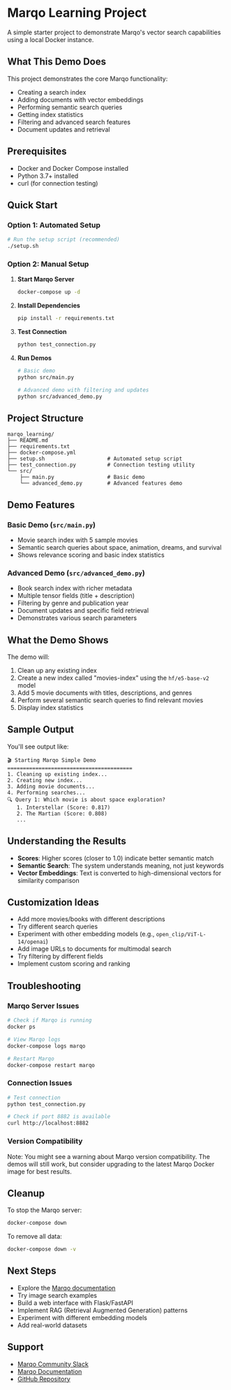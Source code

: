 # Marqo Learning Project

A simple starter project to demonstrate Marqo's vector search capabilities using a local Docker instance.

## What This Demo Does

This project demonstrates the core Marqo functionality:

- Creating a search index
- Adding documents with vector embeddings
- Performing semantic search queries
- Getting index statistics
- Filtering and advanced search features
- Document updates and retrieval

## Prerequisites

- Docker and Docker Compose installed
- Python 3.7+ installed
- curl (for connection testing)

## Quick Start

### Option 1: Automated Setup

```bash
# Run the setup script (recommended)
./setup.sh
```

### Option 2: Manual Setup

1. **Start Marqo Server**

   ```bash
   docker-compose up -d
   ```

2. **Install Dependencies**

   ```bash
   pip install -r requirements.txt
   ```

3. **Test Connection**

   ```bash
   python test_connection.py
   ```

4. **Run Demos**

   ```bash
   # Basic demo
   python src/main.py
   
   # Advanced demo with filtering and updates
   python src/advanced_demo.py
   ```

## Project Structure

```text
marqo_learning/
├── README.md
├── requirements.txt
├── docker-compose.yml
├── setup.sh                    # Automated setup script
├── test_connection.py          # Connection testing utility
└── src/
    ├── main.py                 # Basic demo
    └── advanced_demo.py        # Advanced features demo
```

## Demo Features

### Basic Demo (`src/main.py`)

- Movie search index with 5 sample movies
- Semantic search queries about space, animation, dreams, and survival
- Shows relevance scoring and basic index statistics

### Advanced Demo (`src/advanced_demo.py`)

- Book search index with richer metadata
- Multiple tensor fields (title + description)
- Filtering by genre and publication year
- Document updates and specific field retrieval
- Demonstrates various search parameters

## What the Demo Shows

The demo will:

1. Clean up any existing index
2. Create a new index called "movies-index" using the `hf/e5-base-v2` model
3. Add 5 movie documents with titles, descriptions, and genres
4. Perform several semantic search queries to find relevant movies
5. Display index statistics

## Sample Output

You'll see output like:

```text
🎬 Starting Marqo Simple Demo
========================================
1. Cleaning up existing index...
2. Creating new index...
3. Adding movie documents...
4. Performing searches...
🔍 Query 1: Which movie is about space exploration?
   1. Interstellar (Score: 0.817)
   2. The Martian (Score: 0.808)
   ...
```

## Understanding the Results

- **Scores**: Higher scores (closer to 1.0) indicate better semantic match
- **Semantic Search**: The system understands meaning, not just keywords
- **Vector Embeddings**: Text is converted to high-dimensional vectors for similarity comparison

## Customization Ideas

- Add more movies/books with different descriptions
- Try different search queries
- Experiment with other embedding models (e.g., `open_clip/ViT-L-14/openai`)
- Add image URLs to documents for multimodal search
- Try filtering by different fields
- Implement custom scoring and ranking

## Troubleshooting

### Marqo Server Issues

```bash
# Check if Marqo is running
docker ps

# View Marqo logs
docker-compose logs marqo

# Restart Marqo
docker-compose restart marqo
```

### Connection Issues

```bash
# Test connection
python test_connection.py

# Check if port 8882 is available
curl http://localhost:8882
```

### Version Compatibility

Note: You might see a warning about Marqo version compatibility. The demos will still work, but consider upgrading to the latest Marqo Docker image for best results.

## Cleanup

To stop the Marqo server:

```bash
docker-compose down
```

To remove all data:

```bash
docker-compose down -v
```

## Next Steps

- Explore the [Marqo documentation](https://docs.marqo.ai/latest/)
- Try image search examples
- Build a web interface with Flask/FastAPI
- Implement RAG (Retrieval Augmented Generation) patterns
- Experiment with different embedding models
- Add real-world datasets

## Support

- [Marqo Community Slack](https://marqo-community.slack.com/join/shared_invite/zt-2sv2dq08k-C2tJbpm60HnH6A6GA2C0kw#/shared-invite/email)
- [Marqo Documentation](https://docs.marqo.ai/latest/)
- [GitHub Repository](https://github.com/marqo-ai/marqo)
